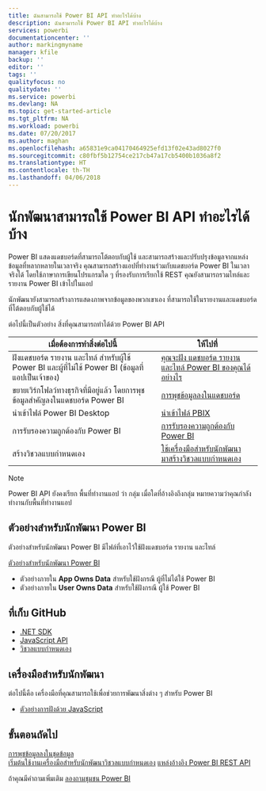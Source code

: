 ```yaml
---
title: ฉันสามารถใช้ Power BI API ทำอะไรได้บ้าง
description: ฉันสามารถใช้ Power BI API ทำอะไรได้บ้าง
services: powerbi
documentationcenter: ''
author: markingmyname
manager: kfile
backup: ''
editor: ''
tags: ''
qualityfocus: no
qualitydate: ''
ms.service: powerbi
ms.devlang: NA
ms.topic: get-started-article
ms.tgt_pltfrm: NA
ms.workload: powerbi
ms.date: 07/20/2017
ms.author: maghan
ms.openlocfilehash: a65831e9ca04170464925efd13f02e43ad8027f0
ms.sourcegitcommit: c80fbf5b12754ce217cb47a17cb5400b1036a8f2
ms.translationtype: HT
ms.contentlocale: th-TH
ms.lasthandoff: 04/06/2018
---
```

# <a name="what-can-developers-do-with-the-power-bi-api"></a>นักพัฒนาสามารถใช้ Power BI API ทำอะไรได้บ้าง
Power BI แสดงแดชบอร์ดที่สามารถโต้ตอบกับผู้ใช้ และสามารถสร้างและปรับปรุงข้อมูลจากแหล่งข้อมูลที่หลากหลายในเวลาจริง คุณสามารถสร้างแอปที่ทำงานร่วมกับแดชบอร์ด Power BI ในเวลาจริงได้ โดยใช้ภาษาการเขียนโปรแกรมใด ๆ ที่รองรับการเรียกใช้ REST คุณยังสามารถรวมไทล์และรายงาน Power BI เข้าไปในแอป

นักพัฒนายังสามารถสร้างการแสดงภาพจากข้อมูลของพวกเขาเอง ที่สามารถใช้ในรายงานและแดชบอร์ดที่โต้ตอบกับผู้ใช้ได้ 

ต่อไปนี้เป็นตัวอย่าง สิ่งที่คุณสามารถทำได้ด้วย Power BI API

| **เมื่อต้องการทำสิ่งต่อไปนี้** | **ให้ไปที่** |
| --- | --- |
| ฝังแดชบอร์ด รายงาน และไทล์ สำหรับผู้ใช้ Power BI และผู้ที่ไม่ใช้ Power BI (ข้อมูลที่แอปเป็นเจ้าของ) |[คุณจะฝัง แดชบอร์ด รายงาน และไทล์ Power BI ของคุณได้อย่างไร](embedding-content.md) |
| ขยายเวิร์กโฟลว์ทางธุรกิจที่มีอยู่แล้ว โดยการพุชข้อมูลสำคัญลงในแดชบอร์ด Power BI |[การพุชข้อมูลลงในแดชบอร์ด](walkthrough-push-data.md) |
| นำเข้าไฟล์ Power BI Desktop |[นำเข้าไฟล์ PBIX](https://msdn.microsoft.com/library/mt243837.aspx) |
| การรับรองความถูกต้องกับ Power BI |[การรับรองความถูกต้องกับ Power BI](get-azuread-access-token.md) |
| สร้างวิชวลแบบกำหนดเอง |[ใช้เครื่องมือสำหรับนักพัฒนา มาสร้างวิชวลแบบกำหนดเอง](../service-custom-visuals-getting-started-with-developer-tools.md) |

> [!NOTE]
> Power BI API ยังคงเรียก พื้นที่ทำงานแอป ว่า กลุ่ม เมื่อใดที่อ้างอิงถึงกลุ่ม หมายความว่าคุณกำลังทำงานกับพื้นที่ทำงานแอป
> 
> 

## <a name="power-bi-developer-samples"></a>ตัวอย่างสำหรับนักพัฒนา Power BI
ตัวอย่างสำหรับนักพัฒนา Power BI มีไฟล์ที่เอาไว้ใช้ฝังแดชบอร์ด รายงาน และไทล์

[ตัวอย่างสำหรับนักพัฒนา Power BI](https://github.com/Microsoft/PowerBI-Developer-Samples)

* ตัวอย่างภายใน **App Owns Data** สำหรับใช้ฝังกรณี ผู้ที่ไม่ได้ใช้ Power BI
* ตัวอย่างภายใน **User Owns Data** สำหรับใช้ฝังกรณี ผู้ใช้ Power BI

## <a name="github-repositories"></a>ที่เก็บ GitHub
* [.NET SDK](https://github.com/Microsoft/PowerBI-CSharp)
* [JavaScript API](https://github.com/Microsoft/PowerBI-JavaScript)
* [วิชวลแบบกำหนดเอง](https://github.com/Microsoft/PowerBI-visuals)

## <a name="developer-tools"></a>เครื่องมือสำหรับนักพัฒนา
ต่อไปนี้คือ เครื่องมือที่คุณสามารถใช้เพื่อช่วยการพัฒนาสิ่งต่าง ๆ สำหรับ Power BI

* [ตัวอย่างการฝังด้วย JavaScript](https://microsoft.github.io/PowerBI-JavaScript/demo)

## <a name="next-steps"></a>ขั้นตอนถัดไป
[การพุชข้อมูลลงในชุดข้อมูล](walkthrough-push-data.md)  
[เริ่มต้นใช้งานเครื่องมือสำหรับนักพัฒนาวิชวลแบบกำหนดเอง](../service-custom-visuals-getting-started-with-developer-tools.md) 
[แหล่งอ้างอิง Power BI REST API](https://msdn.microsoft.com/library/mt147898.aspx)  

ถ้าคุณมีคำถามเพิ่มเติม [ลองถามชุมชน Power BI](http://community.powerbi.com/)


